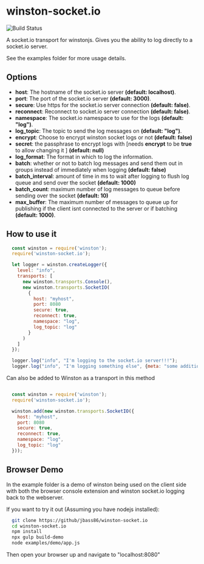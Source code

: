 # winston-socket.io

![Build Status](https://travis-ci.org/jbass86/winston-socket.io.svg?branch=master)

A socket.io transport for winstonjs.  Gives you the ability to log directly to a socket.io server.

See the examples folder for more usage details.

## Options

* __host__: The hostname of the socket.io server __(default: localhost)__.
* __port__: The port of the socket.io server __(default: 3000)__.
* __secure__: Use https for the socket.io server connection __(default: false)__.
* __reconnect__: Reconnect to socket.io server connection __(default: false)__.
* __namespace__: The socket.io namespace to use for the logs __(default: "log")__.
* __log_topic__: The topic to send the log messages on __(default: "log")__.
* __encrypt__: Choose to encrypt winston socket logs or not __(default: false)__
* __secret__: the passphrase to encrypt logs with [needs __encrypt__ to be __true__ to allow changing it ] __(default: null)__
* __log_format__: The format in which to log the information.
* __batch__: whether or not to batch log messages and send them out in groups instead of immediately when logging __(default: false)__
* __batch_interval__: amount of time in ms to wait after logging to flush log queue and send over the socket __(default: 1000)__
* __batch_count__: maximum number of log messages to queue before sending over the socket __(default: 10)__
* __max_buffer__: The maximum number of messages to queue up for publishing if the client isnt connected to the server or if batching __(default: 1000)__.

## How to use it

``` js
  const winston = require('winston');
  require('winston-socket.io');

  let logger = winston.createLogger({
    level: "info",
    transports: [
      new winston.transports.Console(),
      new winston.transports.SocketIO(
        {
          host: "myhost",
          port: 8080
          secure: true,
          reconnect: true,
          namespace: "log",
          log_topic: "log"
        }
      )
    ]
  });  

  logger.log("info", "I'm logging to the socket.io server!!!");
  logger.log("info", "I'm logging something else", {meta: "some additional info"});
```

Can also be added to Winston as a transport in this method

``` js

  const winston = require('winston');
  require('winston-socket.io');

  winston.add(new winston.transports.SocketIO({
    host: "myhost",
    port: 8080
    secure: true,
    reconnect: true,
    namespace: "log",
    log_topic: "log"
  }));
```

## Browser Demo

In the example folder is a demo of winston being used on the client side with both the browser console extension and
winston socket.io logging back to the webserver.

If you want to try it out (Assuming you have nodejs installed):

``` bash
  git clone https://github/jbass86/winston-socket.io
  cd winston-socket.io
  npm install
  npx gulp build-demo
  node examples/demo/app.js
```

Then open your browser up and navigate to "localhost:8080"
